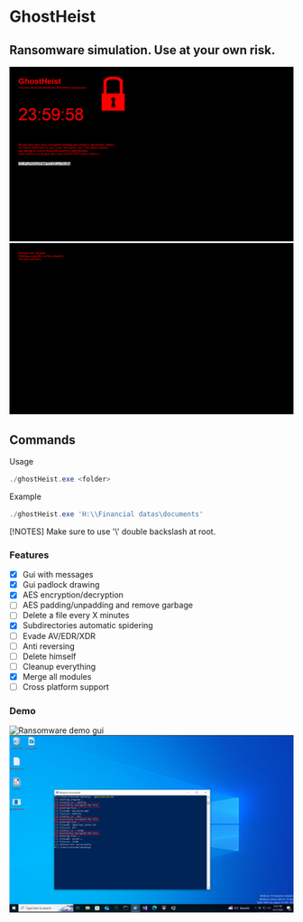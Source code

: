 # GhostHeist
## Ransomware simulation. Use at your own risk.
![Ransomware chrono start gui](/assets/images/gui_chrono_start.png)
![Ransomware chrono end gui](/assets/images/chrono_end.png)

## Commands
Usage
```powershell
./ghostHeist.exe <folder>
```
Example
```powershell
./ghostHeist.exe 'H:\\Financial datas\documents'
```
[!NOTES]
Make sure to use '\\' double backslash at root.

### Features
- [x] Gui with messages
- [x] Gui padlock drawing
- [x] AES encryption/decryption
- [ ] AES padding/unpadding and remove garbage
- [ ] Delete a file every X minutes
- [x] Subdirectories automatic spidering
- [ ] Evade AV/EDR/XDR
- [ ] Anti reversing
- [ ] Delete himself
- [ ] Cleanup everything
- [x] Merge all modules
- [ ] Cross platform support

### Demo
![Ransomware demo gui](/assets/images/ghostRansom.gif)
![Ransomware demo cli](/assets/images/ghostRansom.png)
